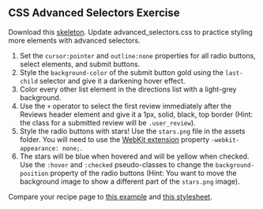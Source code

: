 ## CSS Advanced Selectors Exercise

Download this [skeleton][skeleton]. Update advanced_selectors.css to practice styling more elements with advanced selectors.

[skeleton]: http://assets.aaonline.io/fullstack/html-css/micro-projects/advanced_selectors/skeleton.zip 

1. Set the `cursor:pointer` and `outline:none` properties for all radio buttons, select elements, and submit buttons.
2. Style the `background-color` of the submit button gold using the `last-child` selector and give it a darkening hover effect.
3. Color every other list element in the directions list with a light-grey background.
4. Use the `+` operator to select the first review immediately after the Reviews header element and give it a 1px, solid, black, top border (Hint: the class for a submitted review will be `.user_review`).
5. Style the radio buttons with stars! Use the `stars.png` file in the assets folder. You will need to use the [WebKit extension](https://developer.mozilla.org/en-US/docs/Web/CSS/WebKit_Extensions) property `-webkit-appearance: none;`.
6. The stars will be blue when hovered and will be yellow when checked. Use the `:hover` and `:checked` pseudo-classes to change the `background-position` property of the radio buttons (Hint: You want to move the background image to show a different part of the `stars.png` image).

Compare your recipe page to [this example](http://assets.aaonline.io/fullstack/html-css/projects/micro-projects/advanced_selectors/solution/example.html) and [this stylesheet](http://assets.aaonline.io/fullstack/html-css/projects/micro-projects/advanced_selectors/advanced_selectors.css).
